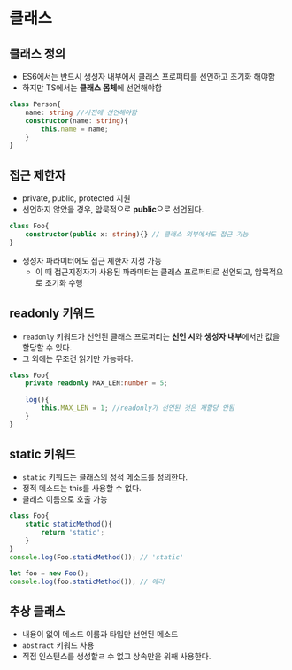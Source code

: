 # 클래스

## 클래스 정의
- ES6에서는 반드시 생성자 내부에서 클래스 프로퍼티를 선언하고 초기화 해야함
- 하지만 TS에서는 **클래스 몸체**에 선언해야함

```ts
class Person{
    name: string //사전에 선언해야함
    constructor(name: string){
        this.name = name;
    }
}
```

## 접근 제한자
- private, public, protected 지원
- 선언하지 않았을 경우, 암묵적으로 **public**으로 선언된다.
```ts
class Foo{
    constructor(public x: string){} // 클래스 외부에서도 접근 가능
}
```
- 생성자 파라미터에도 접근 제한자 지정 가능
  - 이 때 접근지정자가 사용된 파라미터는 클래스 프로퍼티로 선언되고, 암묵적으로 초기화 수행

## readonly 키워드
- `readonly` 키워드가 선언된 클래스 프로퍼티는 **선언 시**와 **생성자 내부**에서만 값을 할당할 수 있다.
- 그 외에는 무조건 읽기만 가능하다.

```ts
class Foo{
    private readonly MAX_LEN:number = 5;
    
    log(){
        this.MAX_LEN = 1; //readonly가 선언된 것은 재할당 안됨
    }
}
```


## static 키워드
- `static` 키워드는 클래스의 정적 메소드를 정의한다.
- 정적 메소드는 this를 사용할 수 없다.
- 클래스 이름으로 호출 가능
```ts
class Foo{
    static staticMethod(){
        return 'static';
    }
}
console.log(Foo.staticMethod()); // 'static'

let foo = new Foo();
console.log(foo.staticMethod()); // 에러
```


## 추상 클래스
- 내용이 없이 메소드 이름과 타입만 선언된 메소드
- `abstract` 키워드 사용
- 직접 인스턴스를 생성할ㄹ 수 없고 상속만을 위해 사용한다.